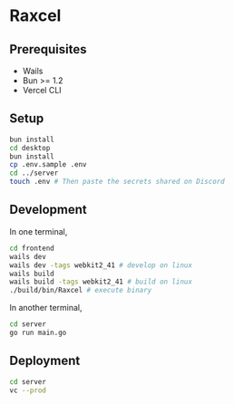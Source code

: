 # Raxcel

## Prerequisites

- Wails
- Bun >= 1.2
- Vercel CLI

## Setup

```sh
bun install
cd desktop
bun install
cp .env.sample .env
cd ../server
touch .env # Then paste the secrets shared on Discord
```

## Development
In one terminal,
```sh
cd frontend
wails dev
wails dev -tags webkit2_41 # develop on linux
wails build
wails build -tags webkit2_41 # build on linux
./build/bin/Raxcel # execute binary
```
In another terminal,
```sh
cd server
go run main.go
```

## Deployment
```sh
cd server
vc --prod
```
